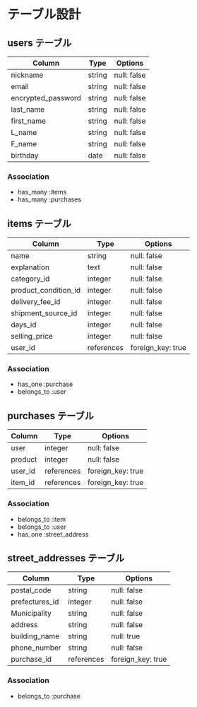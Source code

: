 # テーブル設計

## users テーブル

| Column               | Type    | Options     |
| -------------------- | ------- | ----------- |
| nickname             | string  | null: false |
| email                | string  | null: false |
| encrypted_password   | string  | null: false |
| last_name            | string  | null: false |
| first_name           | string  | null: false |
| L_name               | string  | null: false |
| F_name               | string  | null: false |
| birthday             | date    | null: false |

### Association
- has_many :items
- has_many :purchases

## items テーブル

| Column               | Type       | Options           |
| -------------------- | ---------- | ----------------- |
| name                 | string     | null: false       |
| explanation          | text       | null: false       |
| category_id          | integer    | null: false       |
| product_condition_id | integer    | null: false       |
| delivery_fee_id      | integer    | null: false       |
| shipment_source_id   | integer    | null: false       |
| days_id              | integer    | null: false       |
| selling_price        | integer    | null: false       |
| user_id              | references | foreign_key: true |

### Association
- has_one :purchase
- belongs_to :user

## purchases テーブル

| Column  | Type       | Options           |
| ------- | ---------- | ----------------- |
| user    | integer    | null: false       |
| product | integer    | null: false       |
| user_id | references | foreign_key: true |
| item_id | references | foreign_key: true |

### Association
- belongs_to :item
- belongs_to :user
- has_one :street_address

## street_addresses テーブル

| Column         | Type       | Options           |
| -------------- | ---------- | ----------------- |
| postal_code    | string     | null: false       |
| prefectures_id | integer    | null: false       |
| Municipality   | string     | null: false       |
| address        | string     | null: false       |
| building_name  | string     | null: true        |
| phone_number   | string     | null: false       |
| purchase_id    | references | foreign_key: true |

### Association
- belongs_to :purchase